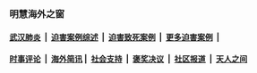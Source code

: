 
### 明慧海外之窗

####  [武汉肺炎](indexes/365.md?t=01211401) &nbsp;|&nbsp;  [迫害案例综述](indexes/328.md?t=01211401) &nbsp;|&nbsp; [迫害致死案例](indexes/277.md?t=01211401)  &nbsp;|&nbsp; [更多迫害案例](indexes/81.md?t=01211401)  &nbsp;|&nbsp; 
####  [时事评论](indexes/251.md?t=01211401) &nbsp;|&nbsp; [海外简讯](indexes/245.md?t=01211401)&nbsp;|&nbsp;  [社会支持](indexes/140.md?t=01211401) &nbsp;|&nbsp; [褒奖决议](indexes/282.md?t=01211401) &nbsp;|&nbsp; [社区报道](indexes/91.md?t=01211401)  &nbsp;|&nbsp; [天人之间](indexes/78.md?t=01211401) 

